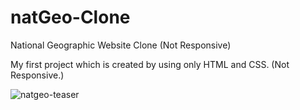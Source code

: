 # natGeo-Clone
National Geographic Website Clone (Not Responsive)


My first project which is created by using only HTML and CSS. (Not Responsive.)



![natgeo-teaser](https://github.com/projectksa/natGeo-Clone/assets/103873531/13d43953-af57-4c8c-814a-1247b7eedc96)
